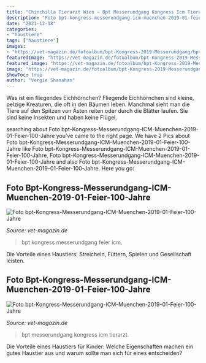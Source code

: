 ```yaml
---
title: "Chinchilla Tierarzt Wien ~ Bpt Messerundgang Kongress Icm Tierarzt"
description: "Foto bpt-kongress-messerundgang-icm-muenchen-2019-01-feier-100-jahre"
date: "2021-12-18"
categories:
- "haustiere"
tags: ["haustiere"]
images:
- "https://vet-magazin.de/fotoalbum/bpt-Kongress-2019-Messerundgang/bpt-Kongress-Messerundgang-ICM-Muenchen-2019-01-Feier-100-Jahre-Der-Praktische-Tierarzt-06-DSC04186.jpg"
featuredImage: "https://vet-magazin.de/fotoalbum/bpt-Kongress-2019-Messerundgang/bpt-Kongress-Messerundgang-ICM-Muenchen-2019-01-Feier-100-Jahre-Der-Praktische-Tierarzt-06-DSC04186.jpg"
featured_image: "https://vet-magazin.de/fotoalbum/bpt-Kongress-2019-Messerundgang/bpt-Kongress-Messerundgang-ICM-Muenchen-2019-01-Feier-100-Jahre-Der-Praktische-Tierarzt-01-DSC04170.jpg"
image: "https://vet-magazin.de/fotoalbum/bpt-Kongress-2019-Messerundgang/bpt-Kongress-Messerundgang-ICM-Muenchen-2019-01-Feier-100-Jahre-Der-Praktische-Tierarzt-01-DSC04170.jpg"
ShowToc: true
author: "Vergie Shanahan"
---
```



Was ist ein fliegendes Eichhörnchen?
Fliegende Eichhörnchen sind kleine, pelzige Kreaturen, die oft in den Bäumen leben. Manchmal sieht man die Tiere auf den Spitzen von Ästen reiten oder durch die Blätter laufen. Sie sind keine Insekten und haben keine Flügel.

	

		
searching about Foto bpt-Kongress-Messerundgang-ICM-Muenchen-2019-01-Feier-100-Jahre you've came to the right page. We have 2 Pics about Foto bpt-Kongress-Messerundgang-ICM-Muenchen-2019-01-Feier-100-Jahre like Foto bpt-Kongress-Messerundgang-ICM-Muenchen-2019-01-Feier-100-Jahre, Foto bpt-Kongress-Messerundgang-ICM-Muenchen-2019-01-Feier-100-Jahre and also Foto bpt-Kongress-Messerundgang-ICM-Muenchen-2019-01-Feier-100-Jahre. Here you go:
		
    
## Foto Bpt-Kongress-Messerundgang-ICM-Muenchen-2019-01-Feier-100-Jahre

<img loading=lazy src="https://vet-magazin.de/fotoalbum/bpt-Kongress-2019-Messerundgang/bpt-Kongress-Messerundgang-ICM-Muenchen-2019-01-Feier-100-Jahre-Der-Praktische-Tierarzt-06-DSC04186.jpg" onerror="this.onerror=null;this.src='https://tse3.mm.bing.net/th?id=OIP.mhq-RNDW4N8H907nC-8e3AHaE7&amp;pid=15.1';" alt="Foto bpt-Kongress-Messerundgang-ICM-Muenchen-2019-01-Feier-100-Jahre">

_Source: vet-magazin.de_

>bpt kongress messerundgang feier icm. 

	

Die Vorteile eines Haustiers: Streicheln, Füttern, Spielen und Gesellschaft leisten.

    
## Foto Bpt-Kongress-Messerundgang-ICM-Muenchen-2019-01-Feier-100-Jahre

<img loading=lazy src="https://vet-magazin.de/fotoalbum/bpt-Kongress-2019-Messerundgang/bpt-Kongress-Messerundgang-ICM-Muenchen-2019-01-Feier-100-Jahre-Der-Praktische-Tierarzt-01-DSC04170.jpg" onerror="this.onerror=null;this.src='https://tse2.mm.bing.net/th?id=OIP.UdFS82CJ5i6VNVmqqpuCngHaE7&amp;pid=15.1';" alt="Foto bpt-Kongress-Messerundgang-ICM-Muenchen-2019-01-Feier-100-Jahre">

_Source: vet-magazin.de_

>bpt messerundgang kongress icm tierarzt. 

	

Die Vorteile eines Haustiers für Kinder: Welche Eigenschaften machen ein gutes Haustier aus und warum sollte man sich für eines entscheiden?

